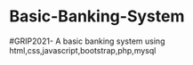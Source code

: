 # Basic-Banking-System
#GRIP2021- A basic banking system using html,css,javascript,bootstrap,php,mysql
